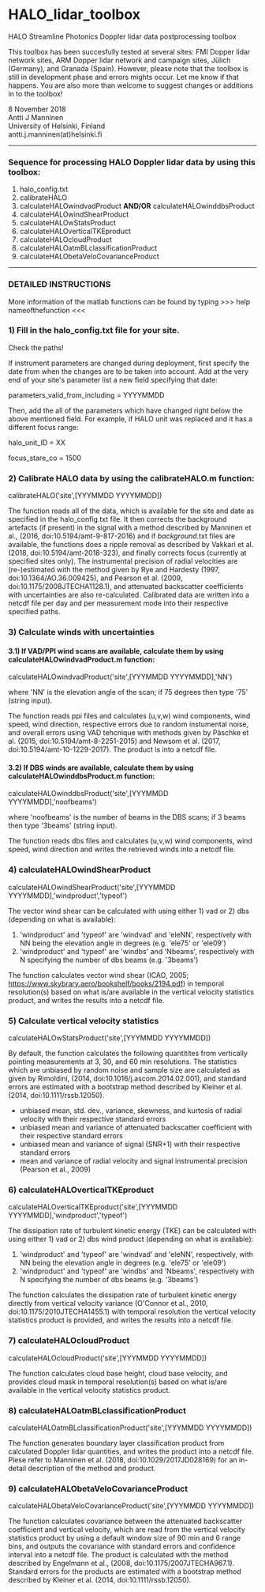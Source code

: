 # HALO_lidar_toolbox
HALO Streamline Photonics Doppler lidar data postprocessing toolbox

This toolbox has been succesfully tested at several sites: FMI Dopper lidar network sites, ARM Dopper lidar 
network and campaign sites, Jülich (Germany), and Granada (Spain). However, please note that the toolbox is still in 
development phase and errors mights occur. Let me know if that happens. You are also more than welcome to suggest 
changes or additions in to the toolbox! 

8 November 2018  
Antti J Manninen  
University of Helsinki, Finland  
antti.j.manninen(at)helsinki.fi  

----
### Sequence for processing HALO Doppler lidar data by using this toolbox:
1) halo_config.txt
2) calibrateHALO
3) calculateHALOwindvadProduct **AND/OR** calculateHALOwinddbsProduct
4) calculateHALOwindShearProduct
5) calculateHALOwStatsProduct
6) calculateHALOverticalTKEproduct
7) calculateHALOcloudProduct
8) calculateHALOatmBLclassificationProduct
9) calculateHALObetaVeloCovarianceProduct

----
### DETAILED INSTRUCTIONS

More information of the matlab functions can be found by typing >>>  help nameofthefunction  <<<

### 1) Fill in the halo_config.txt file for your site.

Check the paths!

If instrument parameters are changed during deployment, first specify the date from when
the changes are to be taken into account. Add at the very end of your site's parameter list
a new field specifying that date:

parameters_valid_from_including = YYYYMMDD

Then, add the all of the parameters which have changed right below the above mentioned field.
For example, if HALO unit was replaced and it has a different focus range:

halo_unit_ID = XX

focus_stare_co = 1500

### 2) Calibrate HALO data by using the calibrateHALO.m function:

calibrateHALO('site',[YYYMMDD YYYYMMDD])

The function reads all of the data, which is available for the site and date as specified in the halo_config.txt
file. It then corrects the background artefacts (if present) in the signal with a method described by Manninen et al., 
(2016, doi:10.5194/amt-9-817-2016) and if *background*.txt files are available, the functions does a ripple removal as 
described by Vakkari et al. (2018, doi:10.5194/amt-2018-323), and finally corrects focus (currently at specified sites 
only). The instrumental precision of radial velocities are (re-)estimated with the method given by Rye and Hardesty 
(1997, doi:10.1364/AO.36.009425), and Pearson et al. (2009, doi:10.1175/2008JTECHA1128.1), and attenuated backscatter 
coefficients with uncertainties are also re-calculated. Calibrated data are written into a netcdf file per day and per measurement mode into their respective specified paths.

### 3) Calculate winds with uncertainties

  #### 3.1) If VAD/PPI wind scans are available, calculate them by using calculateHALOwindvadProduct.m function:

  calculateHALOwindvadProduct('site',[YYYMMDD YYYYMMDD],'NN')

  where 'NN' is the elevation angle of the scan; if 75 degrees then type '75' (string input).

  The function reads ppi files and calculates (u,v,w) wind components, wind speed, wind direction, respective errors 
  due to random instumental noise, and overall errors using VAD tehcnique with methods given by Päschke et al. (2015, 
  doi:10.5194/amt-8-2251-2015) and Newsom et al. (2017, doi:10.5194/amt-10-1229-2017). The product is into a netcdf 
  file.
   
  #### 3.2) If DBS winds are available, calculate them by using calculateHALOwinddbsProduct.m function:

  calculateHALOwinddbsProduct('site',[YYYMMDD YYYYMMDD],'noofbeams')

  where 'noofbeams' is the number of beams in the DBS scans; if 3 beams then type '3beams' (string input).

  The function reads dbs files and calculates (u,v,w) wind components, wind speed, wind direction and writes the 
  retrieved winds into a netcdf file.

### 4) calculateHALOwindShearProduct

calculateHALOwindShearProduct('site',[YYYMMDD YYYYMMDD],'windproduct','typeof')

The vector wind shear can be calculated with using either 1) vad or 2) dbs (depending on what is available):
1) 'windproduct' and 'typeof' are 'windvad' and 'eleNN', respectively with NN being the elevation angle in degrees 
(e.g. 'ele75' or 'ele09')
2) 'windproduct' and 'typeof' are 'windbs' and 'Nbeams', respectively with N specifying the number of dbs beams (e.g. 
'3beams')

The function calculates vector wind shear (ICAO, 2005; https://www.skybrary.aero/bookshelf/books/2194.pdf) in temporal 
resolution(s) based on what is/are available in the vertical velocity statistics product, and writes the results into 
a netcdf file.

### 5) Calculate vertical velocity statistics

calculateHALOwStatsProduct('site',[YYYMMDD YYYYMMDD])

By default, the function calculates the following quantitites from vertically pointing measurements at 3, 30, and 60 
min resolutions. The statistics which are unbiased by random noise and sample size are calculated as given by 
Rimoldini, (2014, doi:10.1016/j.ascom.2014.02.001), and standard errors are estimated with a bootstrap method 
described by Kleiner et al. (2014, doi:10.1111/rssb.12050).
- unbiased mean, std. dev., variance, skewness, and kurtosis of radial velocity with their respective standard errors
- unbiased mean and variance of attenuated backscatter coefficient with their respective standard errors 
- unbiased mean and variance of signal (SNR+1) with their respective standard errors 
- mean and variance of radial velocity and signal instrumental precision (Pearson et al., 2009)

### 6) calculateHALOverticalTKEproduct

calculateHALOverticalTKEproduct('site',[YYYMMDD YYYYMMDD],'windproduct','typeof')

The dissipation rate of turbulent kinetic energy (TKE) can be calculated with using either 1) vad or 2) dbs wind 
product (depending on what is available):
1) 'windproduct' and 'typeof' are 'windvad' and 'eleNN', respectively, with NN being the elevation angle in degrees 
(e.g. 'ele75' or 'ele09')
2) 'windproduct' and 'typeof' are 'windbs' and 'Nbeams', respectively with N specifying the number of dbs beams (e.g. 
'3beams')

The function calculates the dissipation rate of turbulent kinetic energy directly from vertical velocity variance 
(O'Connor et al., 2010, doi:10.1175/2010JTECHA1455.1) with temporal resolution the vertical velocity statistics product is provided, and writes the 
results into a netcdf file.

### 7) calculateHALOcloudProduct

calculateHALOcloudProduct('site',[YYYMMDD YYYYMMDD])

The function calculates cloud base height, cloud base velocity, and provides cloud mask in temporal resolution(s) 
based on what is/are available in the vertical velocity statistics product.

### 8) calculateHALOatmBLclassificationProduct

calculateHALOatmBLclassificationProduct('site',[YYYMMDD YYYYMMDD])

The function generates boundary layer classification product from calculated Doppler lidar quantities, and writes the 
product into a netcdf file. Plese refer to Manninen et al. (2018, doi:10.1029/2017JD028169) for an in-detail 
description of the method and product.

### 9) calculateHALObetaVeloCovarianceProduct

calculateHALObetaVeloCovarianceProduct('site',[YYYMMDD YYYYMMDD])

The function calculates covariance between the attenuated backscatter coefficient and vertical velocity, which are 
read from the vertical velocity statistics product by using a default window size of 90 min and 6 range bins, and 
outputs the covariance with standard errors and confidence interval into a netcdf file. The product is calculated with 
the method described by Engelmann et al., (2008, doi:10.1175/2007JTECHA967.1). Standard errors for the products are 
estimated with a bootstrap method described by Kleiner et al. (2014, doi:10.1111/rssb.12050).
